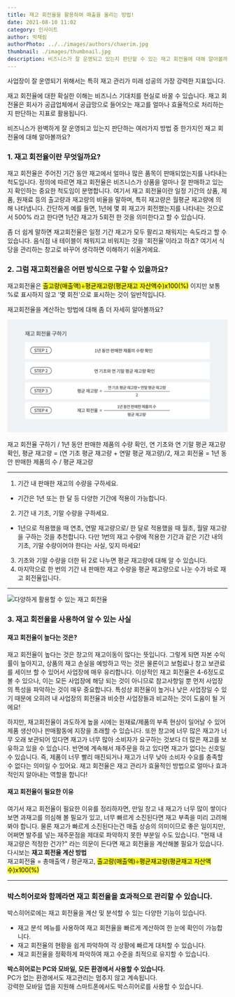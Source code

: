 ```yaml
---
title: 재고 회전율을 활용하여 매출을 올리는 방법! 
date: 2021-08-10 11:02
category: 인사이트
author: 박채림
authorPhoto: ../../images/authors/chaerim.jpg
thumbnail: ./images/thumbnail.jpg
description: 비즈니스가 잘 운영되고 있는지 판단할 수 있는 재고 회전율에 대해 알아볼까요?
---
```


사업장이 잘 운영되기 위해서는 특히 재고 관리가 미래 성공의 가장 강력한 지표입니다. 

재고 회전율에 대한 확실한 이해는 비즈니스 기대치를 현실로 바꿀 수 있습니다. 재고 회전율은 회사가 공급업체에서 공급망으로 들어오는 재고를 얼마나 효율적으로 처리하는지 판단하는 지표로 활용됩니다.

비즈니스가 완벽하게 잘 운영되고 있는지 판단하는 여러가지 방법 중 한가지인 재고 회전율에 대해 알아볼까요?

### 1. **재고 회전율이란 무엇일까요?**

재고 회전율은 주어진 기간 동안 재고에서 얼마나 많은 품목이 판매되었는지를 나타내는 척도입니다. 정의에 따르면 재고 회전율은 비즈니스가 상품을 얼마나 잘 판매하고 있는지 확인하는 중요한 척도임이 분명합니다. 여기서 재고 회전율이란 일정 기간의 상품, 제품, 원재료 등의 출고량과 재고량의 비율을 말하며, 특히 재고량은 월평균 재고량에 의 해 나타냅니다. 간단하게 예를 들면, 1년에 몇 회 재고가 회전했는지를 나타내는 것으로서 500% 라고 한다면 1년간 재고가 5회전 한 것을 의미한다고 할 수 있습니다. 

좀 더 쉽게 말하면 재고회전율은 일정 기간 재고가 모두 팔리고 채워지는 속도라고 할 수 있습니다. 음식점 내 테이블이 채워지고 비워지는 것을 '회전율'이라고 하죠? 여기서 식당을 관리하는 창고로 바꾸어 생각하면 이해하기 쉬울거에요.

### 2. **그럼 재고회전율은 어떤 방식으로 구할 수 있을까요?**

재고회전율은 <mark>출고량(매출액)÷평균재고량(평균재고 자산액수)x100(%)</mark> 이지만 보통 %로 표시하지 않고 '몇 회전'으로 표시하는 것이 일반적입니다. 

재고회전율을 계산하는 방법에 대해 좀 더 자세히 알아볼까요? 

![재고 회전율 구하기](./images/1.png)

<invisible>
재고 회전율 구하기 / 1년 동안 판매한 제품의 수량 확인, 연 기초와 연 기말 평균 재고량 확인, 평균 재고량 = (연 기초 평균 재고량 + 연말 평균 재고량)/2, 재고 회전율 = 1년 동안 판매한 제품의 수 / 평균 재고량
</invisible>

---

1. 기간 내 판매한 재고의 수량을 구하세요.<br/>
- <gray-text>기간은 1년 또는 한 달 등 다양한 기간에 적용이 가능합니다.</gray-text><br/>
2. 기간 내 기초, 기말 수량을 구하세요.<br/>
- <gray-text> 1년으로 적용했을 때 연초, 연말 재고량으로/ 한 달로 적용했을 때 월초, 월말 재고량을 구하는 것을 추천합니다. 다만 1번의 재고 수량에 적용한 기간과 같은 기간 내의 기초, 기말 수량이어야 한다는 사실, 잊지 마세요!</gray-text><br/>
3. 기초와 기말 수량을 더한 뒤 2로 나누면 평균 재고량에 대해 알 수 있습니다.
4. 마지막으로 한 번의 기간 내 판매한 재고 수량을 평균 재고량으로 나눈 수가 바로 재고 회전율입니다.

---

![다양하게 활용할 수 있는 재고 회전율](./images/2.jpg)
### 3. 재고 회전율을 사용하여 알 수 있는 사실

#### **재고 회전율이 높다는 것은?**

재고 회전율이 높다는 것은 창고의 재고이동이 많다는 뜻입니다. 그렇게 되면 자본 수익률이 높아지고, 상품의 재고 손실을 예방하고 막는 것은 물론이고 보험료나 창고 보관료를 세이브 할 수 있어서 사업장에 매우 유리합니다. 이상적인 재고 회전율은 4-6정도로 볼 수 있으나, 이는 모든 사업장에 해당 되는 것이 아니므로 참고사항일 뿐 먼저 사업장의 특성을 파악하는 것이 매우 중요합니다. 특성상 회전율이 높거나 낮은 사업장일 수 있기 때문에 오히려 내 사업장의 회전율과 비슷한 사업장들과 비교하는 것이 도움이 될 거에요! 

하지만, 재고회전율이 과도하게 높을 시에는 원재료/제품의 부족 현상이 일어날 수 있어 제품 생산이나 판매활동에 지장을 초래할 수 있습니다. 또한 창고에 너무 많은 재고가 너무 오래 보관되어 있다면 재고가 너무 많아 소비자가 요구하는 것보다 더 많은 재고를 보유하고 있을 수 있습니다. 반면에 계속해서 재주문을 하고 있다면 재고가 없다는 신호일 수 있습니다. 즉, 제품이 너무 빨리 매진되거나 재고가 너무 낮아 소비자 수요를 충족할 수 없다는 의미일 수 있어요. 재고 회전율은 재고 관리가 효율적인 방법으로 얼마나 효과적인지 알아내는 역할을 합니다!

#### **재고 회전율이 필요한 이유**

여기서 재고 회전율이 필요한 이유를 정리하자면, 만일 창고 내 재고가 너무 많이 쌓이다보면 과재고를 의심해 볼 필요가 있고, 너무 빠르게 소진된다면 재고 부족을 미리 고려해봐야 합니다. 물론 재고가 빠르게 소진된다는건 매출 상승의 의미이므로 좋은 일이지만, 어쩌면 발주를 넣는 재주문점을 제대로 파악하지 못한 부분일 수도 있습니다. "현재 내 재고량은 적정한 건가?" 라는 의문이 든다면 재고 회전율을 계산해볼 필요가 있습니다.
<tip-box>
다시보는 **재고 회전율 계산 방법**<br/>
재고회전율 = 총매출액 / 평균재고,  <mark>출고량(매출액)÷평균재고량(평균재고 자산액수)x100(%)</mark>
</tip-box>

---

### 박스히어로와 함께라면 재고 회전율을 효과적으로 관리할 수 있습니다.

박스히어로에는 재고 회전율을 계산 및 분석할 수 있는 다양한 기능이 있습니다.

- 재고 분석 메뉴를 사용하여 재고 회전율을 빠르게 계산하여 한 눈에 확인이 가능합니다.
- 재고 회전율의 현황을 쉽게 파악하여 각 상황에 빠르게 대처할 수 있습니다.
- 재고 회전율을 정확하게 파악하여 재고 수준을 최적으로 유지할 수 있습니다.

<tip-box>**박스히어로는 PC와 모바일, 모든 환경에서 사용할 수 있습니다.**<br/>PC가 없는 환경에서도 재고관리는 멈추지 않고 계속됩니다.<br/>강력한 모바일 앱을 지원해 스마트폰에서도 박스히어로를 사용할 수 있습니다.</tip-box>

